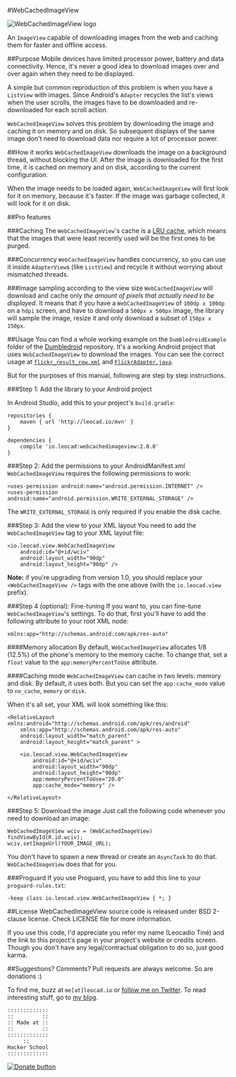 #WebCachedImageView

![WebCachedImageView logo](https://dl.dropboxusercontent.com/u/5135185/blog/wciv.png)

An `ImageView` capable of downloading images from the web and caching them for faster and offline access.

##Purpose
Mobile devices have limited processor power, battery and data connectivity. Hence, it's never a good idea to download images over and over again when they need to be displayed.

A simple but common reproduction of this problem is when you have a `ListView` with images. Since Android's `Adapter` recycles the list's views when the user scrolls, the images have to be downloaded and re-downloaded for each scroll action.

`WebCachedImageView` solves this problem by downloading the image and caching it on memory and on disk. So subsequent displays of the same image don't need to download data nor require a lot of processor power. 

##How it works
`WebCachedImageView` downloads the image on a background thread, without blocking the UI. After the image is downloaded for the first time, it is cached on memory and on disk, according to the current configuration.

When the image needs to be loaded again, `WebCachedImageView` will first look for it on memory, because it's faster. If the image was garbage collected, it will look for it on disk.

##Pro features

###Caching
The `WebCachedImageView`'s cache is a [LRU cache](https://en.wikipedia.org/wiki/Cache_algorithms#Least_Recently_Used), which means that the images that were least recently used will be the first ones to be purged.

###Concurrency
`WebCachedImageView` handles concurrency, so you can use it inside `AdapterView`s (like `ListView`) and recycle it without worrying about mismatched threads.

###Image sampling according to the view size
`WebCachedImageView` will download and cache only *the amount of pixels that actually need to be displayed*. It means that if you have a `WebCachedImageView` of `100dp x 100dp` on a `hdpi` screen, and have to download a `500px x 500px` image, the library will sample the image, resize it and only download a subset of `150px x 150px`.  

##Usage
You can find a whole working example on the `DumbledroidExample` folder of the [Dumbledroid](https://github.com/leocadiotine/Dumbledroid) repository. It's a working Android project that uses `WebCachedImageView` to download the images. You can see the correct usage at [`flickr_result_row.xml`](https://github.com/leocadiotine/Dumbledroid/blob/master/DumbledroidExample/res/layout/flickr_result_row.xml) and [`FlickrAdapter.java`](https://github.com/leocadiotine/Dumbledroid/blob/master/DumbledroidExample/src/io/leocad/dumbledoreexample/adapters/FlickrAdapter.java).

But for the purposes of this manual, following are step by step instructions.

###Step 1: Add the library to your Android project

In Android Studio, add this to your project's `build.gradle`:

    repositories {
        maven { url 'http://leocad.io/mvn' }
    }
    
    dependencies {
	    compile 'io.leocad:webcachedimageview:2.0.0'
	}

###Step 2: Add the permissions to your AndroidManifest.xml
`WebCachedImageView` requires the following permissions to work:

    <uses-permission android:name="android.permission.INTERNET" />
    <uses-permission android:name="android.permission.WRITE_EXTERNAL_STORAGE" />

The `WRITE_EXTERNAL_STORAGE` is only required if you enable the disk cache.

###Step 3: Add the view to your XML layout
You need to add the `WebCachedImageView` tag to your XML layout file:

    <io.leocad.view.WebCachedImageView
        android:id="@+id/wciv"
        android:layout_width="90dp"
        android:layout_height="90dp" />

**Note:** if you're upgrading from version 1.0, you should replace your `<WebCachedImageView />` tags with the one above (with the `io.leocad.view` prefix).

###Step 4 (optional): Fine-tuning
If you want to, you can fine-tune `WebCachedImageView`'s settings. To do that, first you'll have to add the following attribute to your root XML node:

    xmlns:app="http://schemas.android.com/apk/res-auto"

####Memory allocation
By default, `WebCachedImageView` allocates 1/8 (12.5%) of the phone's memory to the memory cache. To change that, set a `float` value to the `app:memoryPercentToUse` attribute.

####Caching mode
`WebCachedImageView` can cache in two levels: memory and disk. By default, it uses both. But you can set the `app:cache_mode` value to `no_cache`, `memory` or `disk`.

When it's all set, your XML will look something like this:

    <RelativeLayout xmlns:android="http://schemas.android.com/apk/res/android"
        xmlns:app="http://schemas.android.com/apk/res-auto"
        android:layout_width="match_parent"
        android:layout_height="match_parent" >

        <io.leocad.view.WebCachedImageView
            android:id="@+id/wciv"
            android:layout_width="90dp"
            android:layout_height="90dp"
            app:memoryPercentToUse="20.0"
            app:cache_mode="memory" />
            
    </RelativeLayout>
        
###Step 5: Download the image
Just call the following code whenever you need to download an image:

    WebCachedImageView wciv = (WebCachedImageView) findViewById(R.id.wciv);
    wciv.setImageUrl(YOUR_IMAGE_URL);

You don't have to spawn a new thread or create an `AsyncTask` to do that. `WebCachedImageView` does that for you.
    
###Proguard
If you use Proguard, you have to add this line to your `proguard-rules.txt`:

    -keep class io.leocad.view.WebCachedImageView { *; }

##License
WebCachedImageView source code is released under BSD 2-clause license. Check LICENSE file for more information.

If you use this code, I'd appreciate you refer my name (Leocadio Tiné) and the link to this project's page in your project's website or credits screen. Though you don't have any legal/contractual obligation to do so, just good karma.

##Suggestions? Comments?
Pull requests are always welcome. So are donations :)

To find me, buzz at `me[at]leocad.io` or [follow me on Twitter](http://www.twitter.com/leocadiotine). To read interesting stuff, go to [my blog](http://blog.leocad.io).

~~~~
:::::::::::::
::         ::
:: Made at ::
::         ::
:::::::::::::
     ::
Hacker School
:::::::::::::
~~~~

[![Donate button](https://www.paypalobjects.com/en_US/i/btn/btn_donate_LG.gif)](https://www.paypal.com/cgi-bin/webscr?cmd=_donations&business=PPHGB75L9LUC4&lc=US&item_name=Leocadio%20Tin%c3%a9&currency_code=USD&bn=PP%2dDonationsBF%3abtn_donate_LG%2egif%3aNonHosted)

